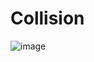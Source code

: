 # Collision

![image](https://user-images.githubusercontent.com/96835969/164003479-0c286f29-659e-4efd-9b15-ef01e5e30fe8.png)
